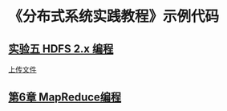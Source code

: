 # 《分布式系统实践教程》示例代码

## [实验五 HDFS 2.x 编程](HDFSFileDemo)

[上传文件](HDFSFileDemo/src/main/java/cn/edu/ecnu/hdfs/example/java/fileup/Writer)

## [第6章 MapReduce编程](MapReduceDemo)
